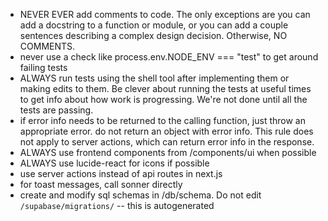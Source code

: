 - NEVER EVER add comments to code. The only exceptions are you can add a docstring
  to a function or module, or you can add a couple sentences describing a
  complex design decision. Otherwise, NO COMMENTS.
- never use a check like process.env.NODE_ENV === "test" to get around failing tests
- ALWAYS run tests using the shell tool after implementing them or making edits
  to them. Be clever about running the tests at useful times to get info about
  how work is progressing. We're not done until all the tests are passing.
- if error info needs to be returned to the calling function, just throw an
  appropriate error. do not return an object with error info. This rule does not
  apply to server actions, which can return error info in the response.
- ALWAYS use frontend components from /components/ui when possible
- ALWAYS use lucide-react for icons if possible
- use server actions instead of api routes in next.js
- for toast messages, call sonner directly
- create and modify sql schemas in /db/schema. Do not edit
  `/supabase/migrations/` -- this is autogenerated
